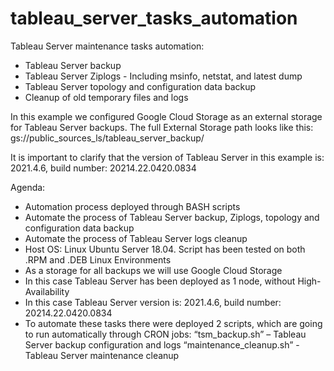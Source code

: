 # tableau_server_tasks_automation

Tableau Server maintenance tasks automation:
- Tableau Server backup
- Tableau Server Ziplogs - Including msinfo, netstat, and latest dump
- Tableau Server topology and configuration data backup
- Cleanup of old temporary files and logs
      
In this example we configured Google Cloud Storage as an external storage for Tableau Server backups. The full External Storage path looks like this:  gs://public_sources_ls/tableau_server_backup/

It is important to clarify that the version of Tableau Server in this example is: 2021.4.6, build number: 20214.22.0420.0834

Agenda:
- Automation process deployed through BASH scripts
- Automate the process of Tableau Server backup, Ziplogs, topology and configuration data backup
- Automate the process of Tableau Server logs cleanup
- Host OS: Linux Ubuntu Server 18.04. Script has been tested on both .RPM and .DEB Linux Environments
- As a storage for all backups we will use Google Cloud Storage
- In this case Tableau Server has been deployed as 1 node, without High-Availability
- In this case Tableau Server version is: 2021.4.6, build number: 20214.22.0420.0834
- To automate these tasks there were deployed 2 scripts, which are going to run automatically through CRON jobs:
“tsm_backup.sh” – Tableau Server backup configuration and logs
“maintenance_cleanup.sh” - Tableau Server maintenance cleanup